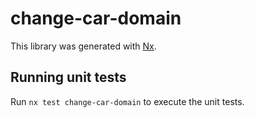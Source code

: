 # change-car-domain

This library was generated with [Nx](https://nx.dev).

## Running unit tests

Run `nx test change-car-domain` to execute the unit tests.
